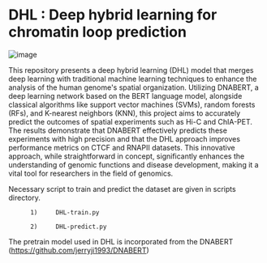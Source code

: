 #  DHL : Deep hybrid learning  for chromatin loop prediction

![image](https://github.com/SFGLab/DHL/assets/43639164/73bb2a7c-c9be-40f2-9807-a638f334f644)



This repository presents a deep hybrid learning (DHL) model that merges deep learning with traditional machine learning techniques to enhance the analysis of the human genome's spatial organization. Utilizing DNABERT, a deep learning network based on the BERT language model, alongside classical algorithms like support vector machines (SVMs), random forests (RFs), and K-nearest neighbors (KNN), this project aims to accurately predict the outcomes of spatial experiments such as Hi-C and ChIA-PET. The results demonstrate that DNABERT effectively predicts these experiments with high precision and that the DHL approach improves performance metrics on CTCF and RNAPII datasets. This innovative approach, while straightforward in concept, significantly enhances the understanding of genomic functions and disease development, making it a vital tool for researchers in the field of genomics.

Necessary script to train and predict the dataset are given in scripts directory.


          1)     DHL-train.py

          2)     DHL-predict.py
          
The pretrain model used in DHL is incorporated from the DNABERT (https://github.com/jerryji1993/DNABERT)
